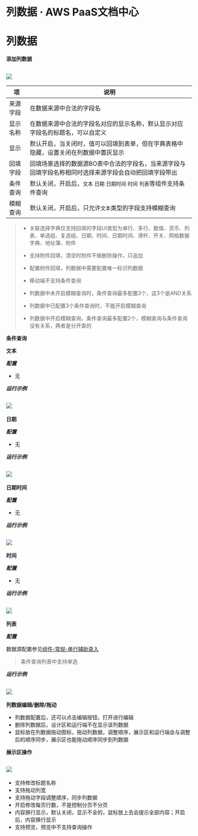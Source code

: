 # 列数据 · AWS PaaS文档中心

# 列数据

**添加列数据**

[![](https://docs.awspaas.com/user-manual/aws-pass-console-user-manual-form-vue-64ga/pdf/ldate.png)](<ldate.png>)  
---  
项 | 说明  
---|---  
来源字段 | 在数据来源中合法的字段名  
显示名称 | 在数据来源中合法的字段名对应的显示名称，默认显示对应字段名的标题名，可以自定义  
显示 | 默认开启，当关闭时，值可以回填到表单，但在字典表格中隐藏，设置关闭在列数据中置灰显示  
回填字段 | 回填场景选择的数据源BO表中合法的字段名，当来源字段与回填字段名称相同时选择来源字段会自动把回填字段带出  
条件查询 | 默认关闭，开启后，`文本` `日期` `日期时间` `时间` `列表`等组件支持条件查询  
模糊查询 | 默认关闭，开启后，只允许`文本`类型的字段支持模糊查询  
  
>   * 关联选择字典仅支持回填的字段UI类型为单行、多行、数值、货币、列表、单选组、复选组、日期、时间、日期时间、滑杆、开关、网格数据字典、地址簿、附件  
> 
>   * 支持附件回填，清空时附件不做删除操作，只追加
>   * 配置附件回填，列数据中需要配置唯一标识列数据
>   * 移动端不支持条件查询
>   * 列数据中未开启模糊查询时，条件查询最多配置3个，这3个是AND关系
>   * 列数据中已配置3个条件查询时，不能开启模糊查询
>   * 列数据中开启模糊查询，条件查询最多配置2个，模糊查询与条件查询没有关系，两者是分开查的
> 

**条件查询**

**文本**

**_配置_**

  * 无

**_运行示例_**

[![](https://docs.awspaas.com/user-manual/aws-pass-console-user-manual-form-vue-64ga/pdf/text.png)](<text.png>)  
---  
  
**日期**

**_配置_**

  * 无

**_运行示例_**

[![](https://docs.awspaas.com/user-manual/aws-pass-console-user-manual-form-vue-64ga/pdf/data.png)](<data.png>)  
---  
  
**日期时间**

**_配置_**

  * 无

**_运行示例_**

[![](https://docs.awspaas.com/user-manual/aws-pass-console-user-manual-form-vue-64ga/pdf/datatime.png)](<datatime.png>)  
---  
  
**时间**

**_配置_**

  * 无

**_运行示例_**

[![](https://docs.awspaas.com/user-manual/aws-pass-console-user-manual-form-vue-64ga/pdf/time.png)](<time.png>)  
---  
  
**列表**

**_配置_**

数据源配置参见[组件-常规-单行辅助录入](<../zj/text.html#source>)

> 条件查询列表中支持单选

**_运行示例_**

[![](https://docs.awspaas.com/user-manual/aws-pass-console-user-manual-form-vue-64ga/pdf/selectR.png)](<selectR.png>)  
---  
  
**列数据编辑/删除/拖动**

  * 列数据配置后，还可以点击编辑按钮，打开进行编辑
  * 删除列数据后，设计区和运行端不在显示该列数据
  * 鼠标放在列数据拖动图标，拖动列数据，调整顺序，展示区和运行端会与调整后的顺序同步，展示区也能拖动顺序同步到列数据

**展示区操作**

[![](https://docs.awspaas.com/user-manual/aws-pass-console-user-manual-form-vue-64ga/pdf/ldate1.png)](<ldate1.png>)  
---  
  
  * 支持修改标题名称
  * 支持拖动列宽
  * 支持拖动字段调整顺序，同步列数据
  * 开启修改每页行数，不是控制分页不分页
  * 内容换行显示，默认关闭，显示不全的，鼠标放上去会提示全部内容；开启后，内容换行显示
  * 支持预览，预览中不支持查询操作